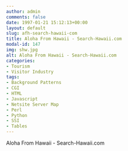 ```yaml
---
author: admin
comments: false
date: 1997-01-21 15:12:13+00:00
layout: default
slug: afh-search-hawaii-com
title: Aloha From Hawaii - Search-Hawaii.com
modal-id: 147
img: shw.jpg
alt: Aloha From Hawaii - Search-Hawaii.com
categories:
- Tourism
- Visitor Industry
tags:
- Background Patterns
- CGI
- HTML
- Javascript
- Netsite Server Map
- Perl
- Python
- SSI
- Tables
---
```

Aloha From Hawaii - Search-Hawaii.com
